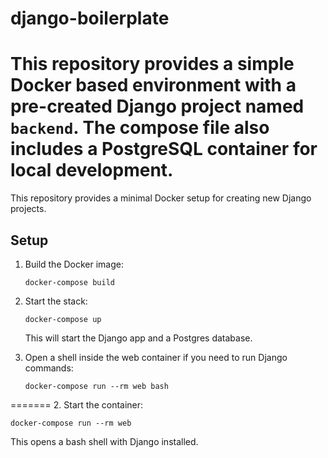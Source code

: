# django-boilerplate


This repository provides a simple Docker based environment with a pre-created
Django project named `backend`. The compose file also includes a PostgreSQL
container for local development.
=======
This repository provides a minimal Docker setup for creating new Django projects.


## Setup

1. Build the Docker image:
   ```
   docker-compose build
   ```

2. Start the stack:
   ```
   docker-compose up
   ```
   This will start the Django app and a Postgres database.
3. Open a shell inside the web container if you need to run Django commands:
   ```
   docker-compose run --rm web bash
   ```
=======
2. Start the container:
   ```
   docker-compose run --rm web
   ```
   This opens a bash shell with Django installed.
